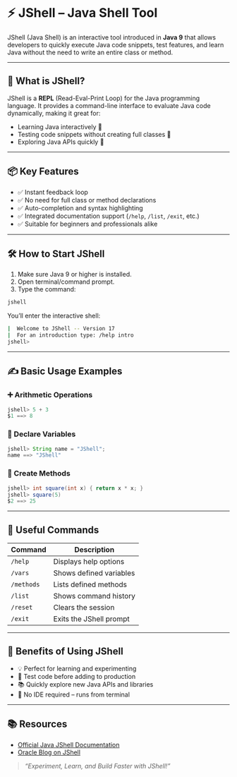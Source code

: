 
# ⚡ JShell – Java Shell Tool

JShell (Java Shell) is an interactive tool introduced in **Java 9** that allows developers to quickly execute Java code snippets, test features, and learn Java without the need to write an entire class or method.

---

## 🚀 What is JShell?

JShell is a **REPL** (Read-Eval-Print Loop) for the Java programming language. It provides a command-line interface to evaluate Java code dynamically, making it great for:

- Learning Java interactively 🧠
- Testing code snippets without creating full classes 🚧
- Exploring Java APIs quickly 🧪

---

## 📦 Key Features

- ✅ Instant feedback loop
- ✅ No need for full class or method declarations
- ✅ Auto-completion and syntax highlighting
- ✅ Integrated documentation support (`/help`, `/list`, `/exit`, etc.)
- ✅ Suitable for beginners and professionals alike

---

## 🛠️ How to Start JShell ##

1. Make sure Java 9 or higher is installed.
2. Open terminal/command prompt.
3. Type the command:

```bash
jshell
```

You’ll enter the interactive shell:
```bash
|  Welcome to JShell -- Version 17
|  For an introduction type: /help intro
jshell> 
```

---

## ✍️ Basic Usage Examples

### ➕ Arithmetic Operations
```java
jshell> 5 + 3
$1 ==> 8
```

### 📄 Declare Variables
```java
jshell> String name = "JShell";
name ==> "JShell"
```

### 🧮 Create Methods
```java
jshell> int square(int x) { return x * x; }
jshell> square(5)
$2 ==> 25
```

---

## 🧰 Useful Commands

| Command         | Description                       |
|-----------------|-----------------------------------|
| `/help`         | Displays help options             |
| `/vars`         | Shows defined variables           |
| `/methods`      | Lists defined methods             |
| `/list`         | Shows command history             |
| `/reset`        | Clears the session                |
| `/exit`         | Exits the JShell prompt           |

---

## 🎯 Benefits of Using JShell

- 💡 Perfect for learning and experimenting
- 🧪 Test code before adding to production
- 📚 Quickly explore new Java APIs and libraries
- 💼 No IDE required – runs from terminal

---

## 📚 Resources

- [Official Java JShell Documentation](https://docs.oracle.com/javase/9/jshell/introduction-jshell.htm)
- [Oracle Blog on JShell](https://blogs.oracle.com/javamagazine/post/introduction-to-jshell)

> _“Experiment, Learn, and Build Faster with JShell!”_
